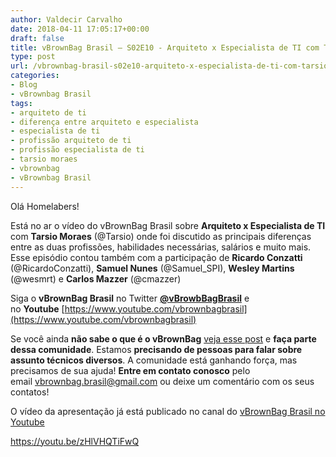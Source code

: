 ```yaml
---
author: Valdecir Carvalho
date: 2018-04-11 17:05:17+00:00
draft: false
title: vBrownBag Brasil – S02E10 - Arquiteto x Especialista de TI com Tarsio Moraes
type: post
url: /vbrownbag-brasil-s02e10-arquiteto-x-especialista-de-ti-com-tarsio-moraes/
categories:
- Blog
- vBrownbag Brasil
tags:
- arquiteto de ti
- diferença entre arquiteto e especialista
- especialista de ti
- profissão arquiteto de ti
- profissão especialista de ti
- tarsio moraes
- vbrownbag
- vBrownbag Brasil
---
```


Olá Homelabers!

Está no ar o vídeo do vBrownBag Brasil sobre **Arquiteto x Especialista de TI** com **Tarsio Moraes** (@Tarsio) onde foi discutido as principais diferenças entre as duas profissões, habilidades necessárias, salários e muito mais. Esse episódio contou também com a participação de **Ricardo Conzatti** (@RicardoConzatti), **Samuel Nunes** (@Samuel_SPI), **Wesley Martins** (@wesmrt) e **Carlos Mazzer** (@cmazzer)

Siga o **vBrownBag Brasil** no Twitter **[@vBrowbBagBrasil](https://twitter.com/vBrowbBagBrasil)** e no **Youtube** [https://www.youtube.com/vbrownbagbrasil](https://www.youtube.com/vbrownbagbrasil)

Se você ainda **não sabe o que é o vBrownBag** [veja esse post](http://homelaber.com.br/comunidade-vbrownbag-chega-ao-brasil-com-conteudo-em-portugues/) e **faça parte dessa comunidade**. Estamos **precisando de pessoas para falar sobre assunto técnicos diversos**. A comunidade está ganhando força, mas precisamos de sua ajuda! **Entre em contato conosco** pelo email vbrownbag.brasil@gmail.com ou deixe um comentário com os seus contatos!

O vídeo da apresentação já está publicado no canal do [vBrownBag Brasil no Youtube](https://www.youtube.com/vbrownbagbrasil)

https://youtu.be/zHlVHQTiFwQ
